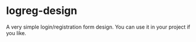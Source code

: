 # logreg-design
A very simple login/registration form design. You can use it in your project if you like.
